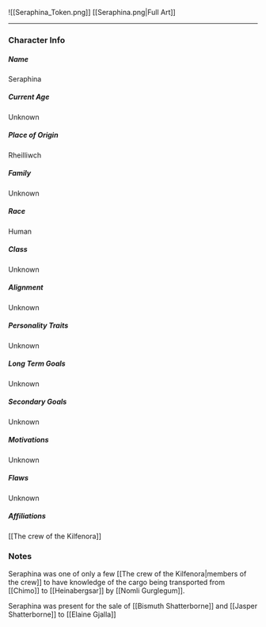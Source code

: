 ![[Seraphina_Token.png]]
[[Seraphina.png|Full Art]]

---
### Character Info

##### Name 
Seraphina 

##### Current Age
Unknown

##### Place of Origin
Rheilliwch

##### Family
Unknown

##### Race
Human

##### Class
Unknown

##### Alignment
Unknown

##### Personality Traits
Unknown

##### Long Term Goals
Unknown

##### Secondary Goals
Unknown

##### Motivations
Unknown

##### Flaws
Unknown

##### Affiliations
[[The crew of the Kilfenora]]

### Notes
Seraphina was one of only a few [[The crew of the Kilfenora|members of the crew]] to have knowledge of the cargo being transported from [[Chimo]] to [[Heinabergsar]] by [[Nomli Gurglegum]].

Seraphina was present for the sale of [[Bismuth Shatterborne]] and [[Jasper Shatterborne]] to [[Elaine Gjalla]]